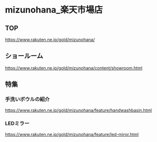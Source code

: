 # mizunohana_楽天市場店

## TOP

https://www.rakuten.ne.jp/gold/mizunohana/

## ショールーム

https://www.rakuten.ne.jp/gold/mizunohana/content/showroom.html

## 特集

### 手洗いボウルの紹介

https://www.rakuten.ne.jp/gold/mizunohana/feature/handwashbasin.html

### LEDミラー

https://www.rakuten.ne.jp/gold/mizunohana/feature/led-miror.html


